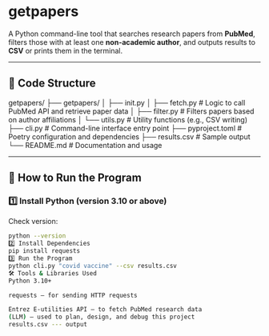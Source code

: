 # getpapers

A Python command-line tool that searches research papers from **PubMed**, filters those with at least one **non-academic author**, and outputs results to **CSV** or prints them in the terminal.

---

## 📁 Code Structure
getpapers/
├── getpapers/
│ ├── init.py
│ ├── fetch.py # Logic to call PubMed API and retrieve paper data
│ ├── filter.py # Filters papers based on author affiliations
│ └── utils.py # Utility functions (e.g., CSV writing)
├── cli.py # Command-line interface entry point
├── pyproject.toml # Poetry configuration and dependencies
├── results.csv # Sample output
└── README.md # Documentation and usage

---

## 🚀 How to Run the Program

### 1️⃣ Install Python (version 3.10 or above)

Check version:

```bash
python --version
2️⃣ Install Dependencies
pip install requests
3️⃣ Run the Program
python cli.py "covid vaccine" --csv results.csv
🛠 Tools & Libraries Used
Python 3.10+

requests – for sending HTTP requests

Entrez E-utilities API – to fetch PubMed research data
(LLM) – used to plan, design, and debug this project
results.csv --- output
